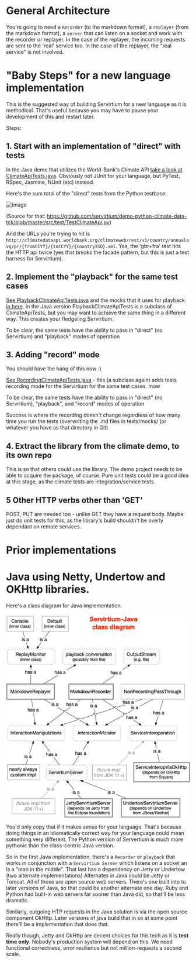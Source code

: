 # General Architecture

You're going to need a `Recorder` (to the markdown format), a `replayer` (from the markdown format), a `server` that can listen on a 
socket and work with the recorder or replayer. In the case of the replayer, the incoming requests are sent to the 'real' service too. 
In the case of the replayer, the "real service" is not involved.  

# "Baby Steps" for a new language implementation

This is the suggested way of building Servirtium for a new language as it is methodical. That's useful because you may 
have to pause your development of this and restart later.

Steps:

## 1. Start with an implementation of "direct" with tests
 
In the Java demo that utilizes the World-Bank's Climate API [take a look at ClimateApiTests.java](https://github.com/servirtium/demo-java-climate-data-tck/blob/master/src/test/java/com/paulhammant/climatedata/ClimateApiTests.java). Obviously not JUnit for your language, but PyTest, RSpec, Jasmine, NUnit (etc) instead. 

Here's the sum total of the "direct" tests from the Python testbase:

![image](https://user-images.githubusercontent.com/82182/71445595-c2d73600-2712-11ea-8e68-81cefac5b9fa.png)

(Source for that: https://github.com/servirtium/demo-python-climate-data-tck/blob/master/src/test/TestClimateApi.py)

And the URLs you're trying to hit is `http://climatedataapi.worldbank.org/climateweb/rest/v1/country/annualavg/pr/{fromCCYY}/{toCCYY}/{countryISO}.xml`. Yes, the 'gbr+fra' test hits the HTTP api twice (yes that breaks the facade pattern, but this is just a test harness for Servirtium).

## 2. Implement the "playback" for the same test cases
 
[See PlaybackClimateApiTests.java](https://github.com/servirtium/demo-java-climate-data-tck/blob/master/src/test/java/com/paulhammant/climatedata/PlaybackClimateApiTests.java) and the mocks that it uses for playback [in here](https://github.com/servirtium/demo-java-climate-data-tck/tree/master/src/test/mocks). In the Java version PlaybackClimateApiTests is a subclass of ClimateApiTests, but you may want to achieve the same thing in a different way.  This creates your fledgeling Servirtium.

To be clear, the same tests have the ability to pass in "direct" (no Servirtium) and "playback" modes of operation

## 3. Adding "record" mode

You should have the hang of this now :)

[See RecordingClimateApiTests.java](https://github.com/servirtium/demo-java-climate-data-tck/blob/master/src/test/java/com/paulhammant/climatedata/RecordingClimateApiTests.java) - this (a subclass again) adds tests recording mode for the Servirtium for the same test cases.
mow

To be clear, the same tests have the ability to pass in "direct" (no Servirtium), "playback", and "record" modes of operation

Success is where the recording doesn't change regardless of how many time you run the tests (overwriting the .md files in tests/mocks/ (or whatever you have as that directory in Git)

## 4. Extract the library from the climate demo, to its own repo

This is so that others could use the library. The demo project needs to be able to acquire the package, of course.  Pure unit tests
could be a good idea at this stage, as the climate tests are integration/service tests.

## 5 Other HTTP verbs other than 'GET'

POST, PUT are needed too - unlike GET they have a request body. Maybe just do unit tests for this, as the library's build shouldn't be
overly dependant on remote services.

# Prior implementations

# Java using Netty, Undertow and OKHttp libraries.

Here's a class diagram for Java implementation.

![the class diagram](servirtium-java-class-diagram.png)

You'd only copy that if it makes sense for your language. That's because doing things in an idiomatically 
correct way for your language could mean something very different. The Python version of Servertium is much more 
pythonic than the class-centric Java version.

So in the first Java implementation, there's a 
`Recorder` or `playback` that works in conjunction with a `Servirtium Server` which listens on a socket an is
a "man in the middle". That last has a dependency on Jetty or Undertow (two alternate implementations) 
Alternates in Java could be Jetty or Tomcat. All of those 
are open source web servers. There's one built into to later versions of Java, so that could be another
alternate one day. Ruby and Python had built-in web servers far sooner than Java did, so that'll be less dramatic.

Similarly, outgoing HTP requests in the Java solution is via the open source component OkHttp. Later versions 
of java build that in so at some point there'll be a implementation that does that.

Really though, Jetty and OkHttp are decent choices for this tech as it is **test time only**. Nobody's production
system will depend on this. We need functional correctness, error resilience but not million-requests a second 
scale. 


